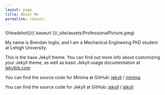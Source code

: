 ```yaml
---
layout: page
title: About Me
permalink: /about/
---
```


![Headshot]({{ baseurl }}/_site/assets/ProfessionalPicture.jpeg)

My name is Brendan Inglis, and I am a Mechanical Engineeing PhD student at Lehigh University.

This is the base Jekyll theme. You can find out more info about customizing your Jekyll theme, as well as basic Jekyll usage documentation at [jekyllrb.com](https://jekyllrb.com/)

You can find the source code for Minima at GitHub:
[jekyll][jekyll-organization] /
[minima](https://github.com/jekyll/minima)

You can find the source code for Jekyll at GitHub:
[jekyll][jekyll-organization] /
[jekyll](https://github.com/jekyll/jekyll)


[jekyll-organization]: https://github.com/jekyll
